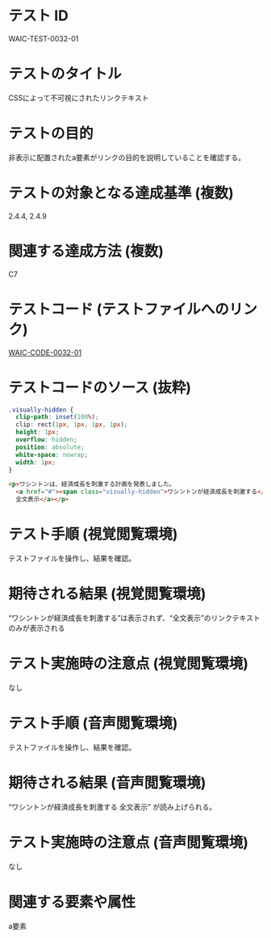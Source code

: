 # テスト ID

WAIC-TEST-0032-01

# テストのタイトル

CSSによって不可視にされたリンクテキスト

# テストの目的

非表示に配置されたa要素がリンクの目的を説明していることを確認する。

# テストの対象となる達成基準 (複数)

2.4.4, 2.4.9

# 関連する達成方法 (複数)

C7

# テストコード (テストファイルへのリンク)

[WAIC-CODE-0032-01](https://waic.github.io/as_test/WAIC-CODE/WAIC-CODE-0032-01.html)

# テストコードのソース (抜粋)

```css
.visually-hidden {
  clip-path: inset(100%);
  clip: rect(1px, 1px, 1px, 1px);
  height: 1px;
  overflow: hidden;
  position: absolute;
  white-space: nowrap;
  width: 1px;
}
```

```html
<p>ワシントンは、経済成長を刺激する計画を発表しました。
  <a href="#"><span class="visually-hidden">ワシントンが経済成長を刺激する</span>
  全文表示</a></p>
```

# テスト手順 (視覚閲覧環境)

テストファイルを操作し、結果を確認。

# 期待される結果 (視覚閲覧環境)

“ワシントンが経済成長を刺激する”は表示されず、“全文表示”のリンクテキストのみが表示される

# テスト実施時の注意点 (視覚閲覧環境)

なし

# テスト手順 (音声閲覧環境)

テストファイルを操作し、結果を確認。

# 期待される結果 (音声閲覧環境)

“ワシントンが経済成長を刺激する 全文表示” が読み上げられる。

# テスト実施時の注意点 (音声閲覧環境)

なし

# 関連する要素や属性

a要素
